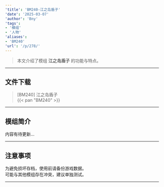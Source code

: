 ```yaml
---
'title': 'BM240-江之岛盾子'
'date': '2025-03-07'
'author': 'Bny'
'tags':
- '模组'
- '人物'
'aliases':
- 'BM240'
'url': '/p/278/'
---
```


> 本文介绍了模组 **江之岛盾子** 的功能与特点。

---

## 文件下载

> [BM240] 江之岛盾子  
{{< pan "BM240" >}}  

---

## 模组简介

>  
内容有待更新...  

---

## 注意事项

>  
为避免损坏存档，使用前请备份游戏数据。  
可能与其他模组存在冲突，建议单独测试。  

---

